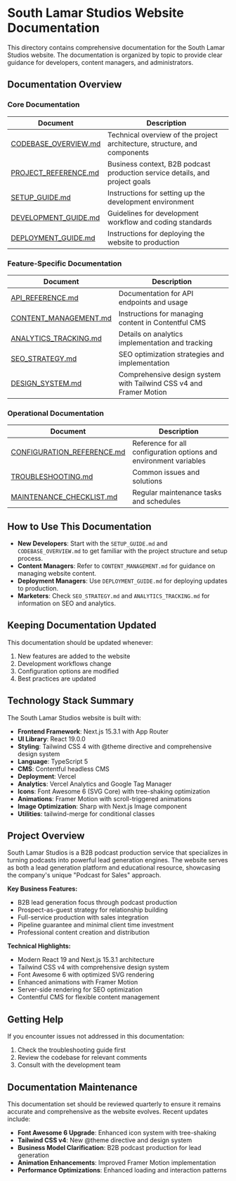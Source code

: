 # South Lamar Studios Website Documentation

This directory contains comprehensive documentation for the South Lamar Studios website. The documentation is organized by topic to provide clear guidance for developers, content managers, and administrators.

## Documentation Overview

### Core Documentation

| Document | Description |
|----------|-------------|
| [CODEBASE_OVERVIEW.md](./CODEBASE_OVERVIEW.md) | Technical overview of the project architecture, structure, and components |
| [PROJECT_REFERENCE.md](./PROJECT_REFERENCE.md) | Business context, B2B podcast production service details, and project goals |
| [SETUP_GUIDE.md](./SETUP_GUIDE.md) | Instructions for setting up the development environment |
| [DEVELOPMENT_GUIDE.md](./DEVELOPMENT_GUIDE.md) | Guidelines for development workflow and coding standards |
| [DEPLOYMENT_GUIDE.md](./DEPLOYMENT_GUIDE.md) | Instructions for deploying the website to production |

### Feature-Specific Documentation

| Document | Description |
|----------|-------------|
| [API_REFERENCE.md](./API_REFERENCE.md) | Documentation for API endpoints and usage |
| [CONTENT_MANAGEMENT.md](./CONTENT_MANAGEMENT.md) | Instructions for managing content in Contentful CMS |
| [ANALYTICS_TRACKING.md](./ANALYTICS_TRACKING.md) | Details on analytics implementation and tracking |
| [SEO_STRATEGY.md](./SEO_STRATEGY.md) | SEO optimization strategies and implementation |
| [DESIGN_SYSTEM.md](./DESIGN_SYSTEM.md) | Comprehensive design system with Tailwind CSS v4 and Framer Motion |

### Operational Documentation

| Document | Description |
|----------|-------------|
| [CONFIGURATION_REFERENCE.md](./CONFIGURATION_REFERENCE.md) | Reference for all configuration options and environment variables |
| [TROUBLESHOOTING.md](./TROUBLESHOOTING.md) | Common issues and solutions |
| [MAINTENANCE_CHECKLIST.md](./MAINTENANCE_CHECKLIST.md) | Regular maintenance tasks and schedules |

## How to Use This Documentation

- **New Developers**: Start with the `SETUP_GUIDE.md` and `CODEBASE_OVERVIEW.md` to get familiar with the project structure and setup process.
- **Content Managers**: Refer to `CONTENT_MANAGEMENT.md` for guidance on managing website content.
- **Deployment Managers**: Use `DEPLOYMENT_GUIDE.md` for deploying updates to production.
- **Marketers**: Check `SEO_STRATEGY.md` and `ANALYTICS_TRACKING.md` for information on SEO and analytics.

## Keeping Documentation Updated

This documentation should be updated whenever:

1. New features are added to the website
2. Development workflows change
3. Configuration options are modified
4. Best practices are updated

## Technology Stack Summary

The South Lamar Studios website is built with:

- **Frontend Framework**: Next.js 15.3.1 with App Router
- **UI Library**: React 19.0.0
- **Styling**: Tailwind CSS 4 with @theme directive and comprehensive design system
- **Language**: TypeScript 5
- **CMS**: Contentful headless CMS
- **Deployment**: Vercel
- **Analytics**: Vercel Analytics and Google Tag Manager
- **Icons**: Font Awesome 6 (SVG Core) with tree-shaking optimization
- **Animations**: Framer Motion with scroll-triggered animations
- **Image Optimization**: Sharp with Next.js Image component
- **Utilities**: tailwind-merge for conditional classes

## Project Overview

South Lamar Studios is a B2B podcast production service that specializes in turning podcasts into powerful lead generation engines. The website serves as both a lead generation platform and educational resource, showcasing the company's unique "Podcast for Sales" approach.

**Key Business Features:**
- B2B lead generation focus through podcast production
- Prospect-as-guest strategy for relationship building
- Full-service production with sales integration
- Pipeline guarantee and minimal client time investment
- Professional content creation and distribution

**Technical Highlights:**
- Modern React 19 and Next.js 15.3.1 architecture
- Tailwind CSS v4 with comprehensive design system
- Font Awesome 6 with optimized SVG rendering
- Enhanced animations with Framer Motion
- Server-side rendering for SEO optimization
- Contentful CMS for flexible content management

## Getting Help

If you encounter issues not addressed in this documentation:

1. Check the troubleshooting guide first
2. Review the codebase for relevant comments
3. Consult with the development team

## Documentation Maintenance

This documentation set should be reviewed quarterly to ensure it remains accurate and comprehensive as the website evolves. Recent updates include:

- **Font Awesome 6 Upgrade**: Enhanced icon system with tree-shaking
- **Tailwind CSS v4**: New @theme directive and design system
- **Business Model Clarification**: B2B podcast production for lead generation
- **Animation Enhancements**: Improved Framer Motion implementation
- **Performance Optimizations**: Enhanced loading and interaction patterns 